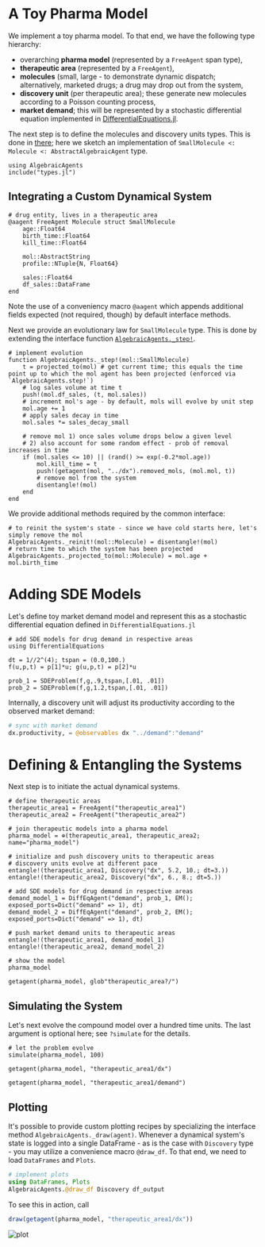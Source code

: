 
# A Toy Pharma Model

We implement a toy pharma model. To that end, we have the following type hierarchy:

 - overarching **pharma model** (represented by a `FreeAgent` span type),
 - **therapeutic area** (represented by a `FreeAgent`), 
 - **molecules** (small, large - to demonstrate dynamic dispatch; alternatively, marketed drugs; a drug may drop out from the system,
 - **discovery unit** (per therapeutic area); these generate new molecules according to a Poisson counting process,
 - **market demand**; this will be represented by a stochastic differential equation implemented in [DifferentialEquations.jl](https://github.com/SciML/DifferentialEquations.jl).

The next step is to define the molecules and discovery units types. This is done in [there](https://github.com/Merck/AlgebraicAgents.jl/tree/main/tutorials/molecules/types.jl); here we sketch an implementation of `SmallMolecule <: Molecule <: AbstractAlgebraicAgent` type.

```@setup 1
using AlgebraicAgents
include("types.jl")
```

## Integrating a Custom Dynamical System

```@example 1
# drug entity, lives in a therapeutic area 
@aagent FreeAgent Molecule struct SmallMolecule
    age::Float64
    birth_time::Float64
    kill_time::Float64

    mol::AbstractString
    profile::NTuple{N, Float64}

    sales::Float64
    df_sales::DataFrame
end
```

Note the use of a conveniency macro `@aagent` which appends additional fields expected (not required, though) by default interface methods.

Next we provide an evolutionary law for `SmallMolecule` type. This is done by extending the interface function [`AlgebraicAgents._step!`](@ref).

```@example 1
# implement evolution
function AlgebraicAgents._step!(mol::SmallMolecule)
    t = projected_to(mol) # get current time; this equals the time point up to which the mol agent has been projected (enforced via `AlgebraicAgents.step!`)
    # log sales volume at time t
    push!(mol.df_sales, (t, mol.sales))
    # increment mol's age - by default, mols will evolve by unit step
    mol.age += 1
    # apply sales decay in time 
    mol.sales *= sales_decay_small

    # remove mol 1) once sales volume drops below a given level
    # 2) also account for some random effect - prob of removal increases in time
    if (mol.sales <= 10) || (rand() >= exp(-0.2*mol.age))
        mol.kill_time = t
        push!(getagent(mol, "../dx").removed_mols, (mol.mol, t))
        # remove mol from the system
        disentangle!(mol)
    end
end
```

We provide additional methods required by the common interface:

```@example 1
# to reinit the system's state - since we have cold starts here, let's simply remove the mol
AlgebraicAgents._reinit!(mol::Molecule) = disentangle!(mol)
# return time to which the system has been projected
AlgebraicAgents._projected_to(mol::Molecule) = mol.age + mol.birth_time
```

# Adding SDE Models

Let's define toy market demand model and represent this as a stochastic differential equation defined in `DifferentialEquations.jl`

```@example 1
# add SDE models for drug demand in respective areas
using DifferentialEquations

dt = 1//2^(4); tspan = (0.0,100.)
f(u,p,t) = p[1]*u; g(u,p,t) = p[2]*u

prob_1 = SDEProblem(f,g,.9,tspan,[.01, .01])
prob_2 = SDEProblem(f,g,1.2,tspan,[.01, .01])
```

Internally, a discovery unit will adjust its productivity according to the observed market demand:

```julia
# sync with market demand
dx.productivity, = @observables dx "../demand":"demand"
```

# Defining & Entangling the Systems

Next step is to initiate the actual dynamical systems.

```@example 1
# define therapeutic areas
therapeutic_area1 = FreeAgent("therapeutic_area1")
therapeutic_area2 = FreeAgent("therapeutic_area2")

# join therapeutic models into a pharma model
pharma_model = ⊕(therapeutic_area1, therapeutic_area2; name="pharma_model")

# initialize and push discovery units to therapeutic areas
# discovery units evolve at different pace
entangle!(therapeutic_area1, Discovery("dx", 5.2, 10.; dt=3.))
entangle!(therapeutic_area2, Discovery("dx", 6., 8.; dt=5.))

# add SDE models for drug demand in respective areas
demand_model_1 = DiffEqAgent("demand", prob_1, EM(); exposed_ports=Dict("demand" => 1), dt)
demand_model_2 = DiffEqAgent("demand", prob_2, EM(); exposed_ports=Dict("demand" => 1), dt)

# push market demand units to therapeutic areas
entangle!(therapeutic_area1, demand_model_1)
entangle!(therapeutic_area2, demand_model_2)

# show the model
pharma_model
```

```@example 1
getagent(pharma_model, glob"therapeutic_area?/")
```

## Simulating the System

Let's next evolve the compound model over a hundred time units. The last argument is optional here; see `?simulate` for the details.

```@example 1
# let the problem evolve
simulate(pharma_model, 100)
```

```@example 1
getagent(pharma_model, "therapeutic_area1/dx")
```

```@example 1
getagent(pharma_model, "therapeutic_area1/demand")
```

## Plotting

It's possible to provide custom plotting recipes by specializing the interface method `AlgebraicAgents._draw(agent)`. Whenever a dynamical system's state is logged into a single DataFrame - as is the case with `Discovery` type - you may utilize a convenience macro `@draw_df`. To that end, we need to load `DataFrames` and `Plots`.

```julia
# implement plots
using DataFrames, Plots
AlgebraicAgents.@draw_df Discovery df_output
```

To see this in action, call
```julia
draw(getagent(pharma_model, "therapeutic_area1/dx"))
```

![plot](../assets/plot.png)